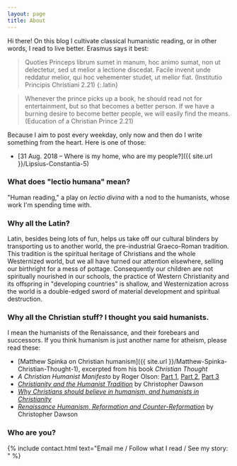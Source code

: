 ```yaml
---
layout: page
title: About
---
```


Hi there! On this blog I cultivate classical humanistic reading, or in other words, I read to live better. Erasmus says it best:

> Quoties Princeps librum sumet in manum, hoc animo sumat, non ut delectetur, sed ut melior a lectione discedat. Facile invenit unde reddatur melior, qui hoc vehementer studet, ut melior fiat. (Institutio Principis Christiani 2.21)
{:.latin}

> Whenever the prince picks up a book, he should read not for entertainment, but so that becomes a better person. If we have a burning desire to become better people, we will easily find the means. (Education of a Christian Prince 2.21)

Because I aim to post every weekday, only now and then do I write something from the heart. Here is one of those:
* [31 Aug. 2018 – Where is my home, who are my people?]({{ site.url }}/Lipsius-Constantia-5)

### What does "lectio humana" mean?

"Human reading," a play on *lectio divina* with a nod to the humanists, whose work I'm spending time with.

### Why all the Latin?

Latin, besides being lots of fun, helps us take off our cultural blinders by transporting us to another world, the pre-industrial Graeco-Roman tradition. This tradition is the spiritual heritage of Christians and the whole Westernized world, but we all have turned our attention elsewhere, selling our birthright for a mess of pottage. Consequently our children are not spiritually nourished in our schools, the practice of Western Christianity and its offspring in "developing countries" is shallow, and Westernization across the world is a double-edged sword of material development and spiritual destruction.

### Why all the Christian stuff? I thought you said humanists.

I mean the humanists of the Renaissance, and their forebears and successors. If you think humanism is just another name for atheism, please read these:

* [Matthew Spinka on Christian humanism]({{ site.url }}/Matthew-Spinka-Christian-Thought-1), excerpted from his book *Christian Thought*
* *A Christian Humanist Manifesto* by Roger Olson: [Part 1](http://www.patheos.com/blogs/rogereolson/2012/11/a-christian-humanist-manifesto-god-is-most-satisfied-with-us-when-we-are-most-glorified-by-him-part-1/), [Part 2](http://www.patheos.com/blogs/rogereolson/2012/11/a-christian-humanist-manifesto-part-2/), [Part 3](http://www.patheos.com/blogs/rogereolson/2012/11/a-christian-humanist-manifesto-part-3-final/)
* [*Christianity and the Humanist Tradition*](http://www.theimaginativeconservative.org/2013/06/christianity-and-the-humanist-tradition.html) by Christopher Dawson
* [*Why Christians should believe in humanism, and humanists in Christianity*](https://www.theosthinktank.co.uk/cmsfiles/archive/files/Christian%20Humanism%20FINAL%20combined.pdf)
* [*Renaissance Humanism, Reformation and Counter-Reformation*](https://christopher-dawson.blogspot.com/2015/04/renaissance-humanism-reformation-and.html) by Christopher Dawson

### Who are you?

{% include contact.html text="Email me / Follow what I read / See my story: " %}